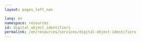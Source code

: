 ```yaml
---
layout: pages_left_nav

lang: en
namespace: resources
id: digital_object_identifiers
permalink: /en/resources/services/digital-object-identifiers
---
```


<!-- Content start -->

<!-- Content end -->